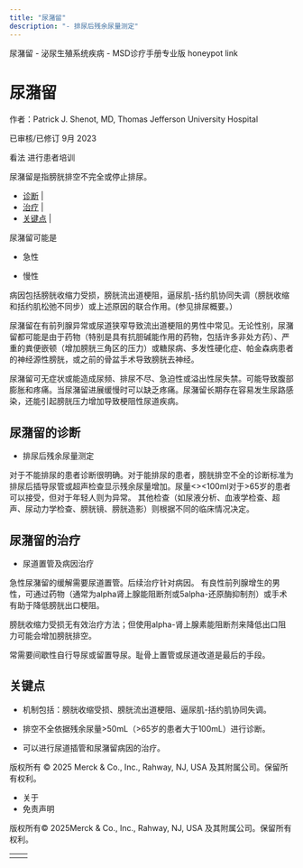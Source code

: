```yaml
---
title: "尿潴留"
description: "- 排尿后残余尿量测定"
---
```


﻿尿潴留 \- 泌尿生殖系统疾病 \- MSD诊疗手册专业版 honeypot link

# 尿潴留

作者：Patrick J. Shenot, MD, Thomas Jefferson University Hospital

已审核/已修订 9月 2023

看法 进行患者培训

尿潴留是指膀胱排空不完全或停止排尿。

- [诊断](#诊断_v1052244_zh) \|
- [治疗](#治疗_v1052249_zh) \|
- [关键点](#关键点_v7369265_zh) \|

尿潴留可能是

- 急性

- 慢性


病因包括膀胱收缩力受损，膀胱流出道梗阻，逼尿肌-括约肌协同失调（膀胱收缩和括约肌松弛不同步）或上述原因的联合作用。(参见排尿概要。）

尿潴留在有前列腺异常或尿道狭窄导致流出道梗阻的男性中常见。无论性别，尿潴留都可能是由于药物（特别是具有抗胆碱能作用的药物，包括许多非处方药）、严重的粪便嵌顿（增加膀胱三角区的压力）或糖尿病、多发性硬化症、帕金森病患者的神经源性膀胱，或之前的骨盆手术导致膀胱去神经。

尿潴留可无症状或能造成尿频、排尿不尽、急迫性或溢出性尿失禁。可能导致腹部膨胀和疼痛。当尿潴留进展缓慢时可以缺乏疼痛。尿潴留长期存在容易发生尿路感染，还能引起膀胱压力增加导致梗阻性尿道疾病。

## 尿潴留的诊断

- 排尿后残余尿量测定


对于不能排尿的患者诊断很明确。对于能排尿的患者，膀胱排空不全的诊断标准为排尿后插导尿管或超声检查显示残余尿量增加。尿量<><100ml对于>65岁的患者可以接受，但对于年轻人则为异常。 其他检查（如尿液分析、血液学检查、超声、尿动力学检查、膀胱镜、膀胱造影）则根据不同的临床情况决定。

## 尿潴留的治疗

- 尿道置管及病因治疗


急性尿潴留的缓解需要尿道置管。后续治疗针对病因。 有良性前列腺增生的男性，可通过药物（通常为alpha肾上腺能阻断剂或5alpha-还原酶抑制剂）或手术有助于降低膀胱出口梗阻。

膀胱收缩力受损无有效治疗方法；但使用alpha-肾上腺素能阻断剂来降低出口阻力可能会增加膀胱排空。

常需要间歇性自行导尿或留置导尿。耻骨上置管或尿道改道是最后的手段。

## 关键点

- 机制包括：膀胱收缩受损、膀胱流出道梗阻、逼尿肌-括约肌协同失调。

- 排空不全依据残余尿量>50mL（>65岁的患者大于100mL）进行诊断。

- 可以进行尿道插管和尿潴留病因的治疗。




版权所有 © 2025
Merck & Co., Inc., Rahway, NJ, USA 及其附属公司。保留所有权利。

- 关于
- 免责声明

版权所有© 2025Merck & Co., Inc., Rahway, NJ, USA 及其附属公司。保留所有权利。

|     |     |
| --- | --- |
|  |  |
